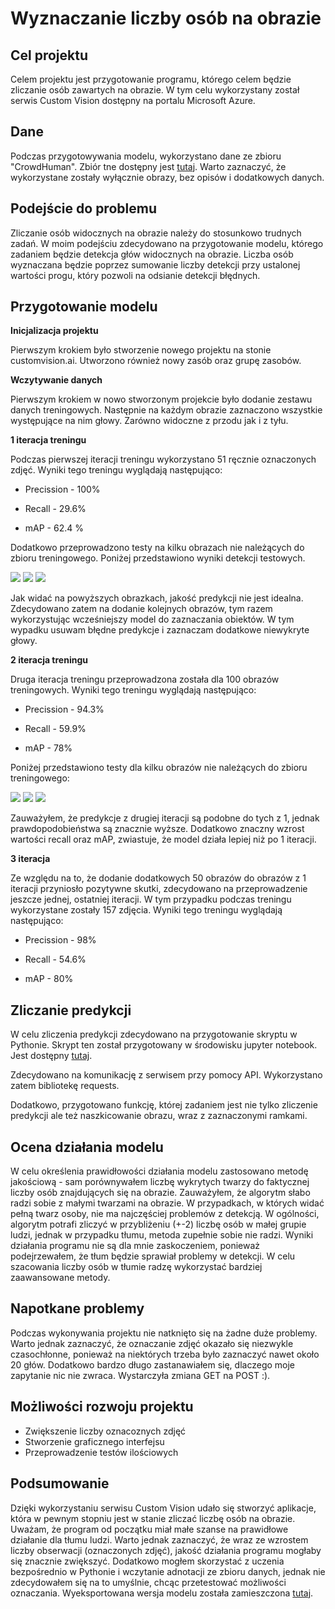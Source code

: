 # Wyznaczanie liczby osób na obrazie

## Cel projektu

Celem projektu jest przygotowanie programu, którego celem będzie zliczanie osób zawartych na obrazie. W tym celu wykorzystany został serwis Custom Vision dostępny na portalu Microsoft Azure.

## Dane

Podczas przygotowywania modelu, wykorzystano dane ze zbioru "CrowdHuman". Zbiór tne dostępny jest [tutaj](https://www.crowdhuman.org/). Warto zaznaczyć, że wykorzystane zostały wyłącznie obrazy, bez opisów i dodatkowych danych.

## Podejście do problemu

Zliczanie osób widocznych na obrazie należy do stosunkowo trudnych zadań. W moim podejściu zdecydowano na przygotowanie modelu, którego zadaniem będzie detekcja głów widocznych na obrazie. Liczba osób wyznaczana będzie poprzez sumowanie liczby detekcji przy ustalonej wartości progu, który pozwoli na odsianie detekcji błędnych.

## Przygotowanie modelu

**Inicjalizacja projektu**

Pierwszym krokiem było stworzenie nowego projektu na stonie customvision.ai. Utworzono również nowy zasób oraz grupę zasobów.

**Wczytywanie danych**

Pierwszym krokiem w nowo stworzonym projekcie było dodanie zestawu danych treningowych. Następnie na każdym obrazie zaznaczono wszystkie występujące na nim głowy. Zarówno widoczne z przodu jak i z tyłu.

**1 iteracja treningu**

Podczas pierwszej iteracji treningu wykorzystano 51 ręcznie oznaczonych zdjęć. Wyniki tego treningu wyglądają następująco:

- Precission - 100%

- Recall - 29.6%

- mAP - 62.4 %

Dodatkowo przeprowadzono testy na kilku obrazach nie należących do zbioru treningowego. Poniżej przedstawiono wyniki detekcji testowych.

![](https://github.com/zgorzynb/AI-on-Microsoft-Azure/blob/main/Computer_Vision/images/iter1_1.PNG)
![](https://github.com/zgorzynb/AI-on-Microsoft-Azure/blob/main/Computer_Vision/images/iter1_2.PNG)
![](https://github.com/zgorzynb/AI-on-Microsoft-Azure/blob/main/Computer_Vision/images/iter1_3.PNG)

Jak widać na powyższych obrazkach, jakość predykcji nie jest idealna. Zdecydowano zatem na dodanie kolejnych obrazów, tym razem wykorzystując wcześniejszy model do zaznaczania obiektów. W tym wypadku usuwam błędne predykcje i zaznaczam dodatkowe niewykryte głowy.

**2 iteracja treningu**

Druga iteracja treningu przeprowadzona została dla 100 obrazów treningowych. Wyniki tego treningu wyglądają następująco:

- Precission - 94.3%

- Recall - 59.9%

- mAP - 78%

Poniżej przedstawiono testy dla kilku obrazów nie należących do zbioru treningowego:

![](https://github.com/zgorzynb/AI-on-Microsoft-Azure/blob/main/Computer_Vision/images/iter2_1.PNG)
![](https://github.com/zgorzynb/AI-on-Microsoft-Azure/blob/main/Computer_Vision/images/iter2_2.PNG)
![](https://github.com/zgorzynb/AI-on-Microsoft-Azure/blob/main/Computer_Vision/images/iter2_3.PNG)

Zauważyłem, że predykcje z drugiej iteracji są podobne do tych z 1, jednak prawdopodobieństwa są znacznie wyższe. Dodatkowo znaczny wzrost wartości recall oraz mAP, zwiastuje, że model działa lepiej niż po 1 iteracji.

**3 iteracja**

Ze względu na to, że dodanie dodatkowych 50 obrazów do obrazów z 1 iteracji przyniosło pozytywne skutki, zdecydowano na przeprowadzenie jeszcze jednej, ostatniej iteracji. W tym przypadku podczas treningu wykorzystane zostały 157 zdjęcia. Wyniki tego treningu wyglądają następująco:
- Precission - 98%

- Recall - 54.6%

- mAP - 80%

## Zliczanie predykcji

W celu zliczenia predykcji zdecydowano na przygotowanie skryptu w Pythonie. Skrypt ten został przygotowany w środowisku jupyter notebook. Jest dostępny [tutaj](https://github.com/zgorzynb/AI-on-Microsoft-Azure/blob/main/Computer_Vision/People_counter.ipynb). 

Zdecydowano na komunikację z serwisem przy pomocy API. Wykorzystano zatem bibliotekę requests. 

Dodatkowo, przygotowano funkcję, której zadaniem jest nie tylko zliczenie predykcji ale też naszkicowanie obrazu, wraz z zaznaczonymi ramkami.

## Ocena działania modelu
W celu określenia prawidłowości działania modelu zastosowano metodę jakościową - sam porównywałem liczbę wykrytych twarzy do faktycznej liczby osób znajdujących się na obrazie.
Zauważyłem, że algorytm słabo radzi sobie z małymi twarzami na obrazie. W przypadkach, w których widać pełną twarz osoby, nie ma najczęściej problemów z detekcją. W ogólności, algorytm potrafi zliczyć w przybliżeniu (+-2) liczbę osób w małej grupie ludzi, jednak w przypadku tłumu, metoda zupełnie sobie nie radzi.
Wyniki działania programu nie są dla mnie zaskoczeniem, ponieważ podejrzewałem, że tłum będzie sprawiał problemy w detekcji. W celu szacowania liczby osób w tłumie radzę wykorzystać bardziej zaawansowane metody.

## Napotkane problemy

Podczas wykonywania projektu nie natknięto się na żadne duże problemy. Warto jednak zaznaczyć, że oznaczanie zdjęć okazało się niezwykle czasochłonne, ponieważ na niektórych trzeba było zaznaczyć nawet około 20 głów. Dodatkowo bardzo długo zastanawiałem się, dlaczego moje zapytanie nic nie zwraca. Wystarczyła zmiana GET na POST :).

## Możliwości rozwoju projektu
- Zwiększenie liczby oznacoznych zdjęć
- Stworzenie graficznego interfejsu
- Przeprowadzenie testów ilościowych

## Podsumowanie

Dzięki wykorzystaniu serwisu Custom Vision udało się stworzyć aplikacje, która w pewnym stopniu jest w stanie zliczać liczbę osób na obrazie. Uważam, że program od początku miał małe szanse na prawidłowe działanie dla tłumu ludzi. Warto jednak zaznaczyć, że wraz ze wzrostem liczby obserwacji (oznaczonych zdjęć), jakość działania programu mogłaby się znacznie zwiększyć. Dodatkowo mogłem skorzystać z uczenia bezpośrednio w Pythonie i wczytanie adnotacji ze zbioru danych, jednak nie zdecydowałem się na to umyślnie, chcąc przetestować możliwości oznaczania.
Wyeksportowana wersja modelu została zamieszczona [tutaj](https://drive.google.com/file/d/1IQgMzw1-NeYLam5N6agHCLiuEmOZAfrp/view?usp=sharing).
